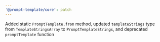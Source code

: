 ```yaml
---
'@prompt-template/core': patch
---
```


Added static `PromptTemplate.from` method, updated `templateStrings` type from `TemplateStringsArray` to `PromptTemplateStrings`, and deprecated `promptTemplate` function
